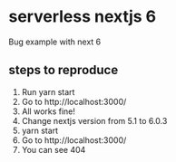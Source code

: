 # serverless nextjs 6 

Bug example with next 6

## steps to reproduce
1. Run yarn start
2. Go to http://localhost:3000/
3. All works fine!
4. Change nextjs version from 5.1 to 6.0.3
5. yarn start 
6. Go to http://localhost:3000/
7. You can see 404
